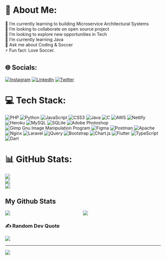 # 💫 About Me:
🔭 I’m currently learning to building Microservice Architectural Systems<br>👯 I’m looking to collaborate on open source project<br>🤝 I’m looking to explore new opportunities in Tech<br>🌱 I’m currently learning Java<br>💬 Ask me about Coding & Soccer<br>⚡ Fun fact: Love Soccer.


## 🌐 Socials:
[![Instagram](https://img.shields.io/badge/Instagram-%23E4405F.svg?logo=Instagram&logoColor=white)](https://instagram.com/SteveOwago) [![LinkedIn](https://img.shields.io/badge/LinkedIn-%230077B5.svg?logo=linkedin&logoColor=white)](https://linkedin.com/in/stephen-owago-913121188) [![Twitter](https://img.shields.io/badge/Twitter-%231DA1F2.svg?logo=Twitter&logoColor=white)](https://twitter.com/Steve0wago) 

# 💻 Tech Stack:
![PHP](https://img.shields.io/badge/php-%23777BB4.svg?style=flat&logo=php&logoColor=white) ![Python](https://img.shields.io/badge/python-3670A0?style=flat&logo=python&logoColor=ffdd54) ![JavaScript](https://img.shields.io/badge/javascript-%23323330.svg?style=flat&logo=javascript&logoColor=%23F7DF1E) ![CSS3](https://img.shields.io/badge/css3-%231572B6.svg?style=flat&logo=css3&logoColor=white) ![Java](https://img.shields.io/badge/java-%23ED8B00.svg?style=flat&logo=java&logoColor=white) ![C](https://img.shields.io/badge/c-%2300599C.svg?style=flat&logo=c&logoColor=white) ![AWS](https://img.shields.io/badge/AWS-%23FF9900.svg?style=flat&logo=amazon-aws&logoColor=white) ![Netlify](https://img.shields.io/badge/netlify-%23000000.svg?style=flat&logo=netlify&logoColor=#00C7B7) ![Heroku](https://img.shields.io/badge/heroku-%23430098.svg?style=flat&logo=heroku&logoColor=white) ![MySQL](https://img.shields.io/badge/mysql-%2300f.svg?style=flat&logo=mysql&logoColor=white) ![SQLite](https://img.shields.io/badge/sqlite-%2307405e.svg?style=flat&logo=sqlite&logoColor=white) ![Adobe Photoshop](https://img.shields.io/badge/adobephotoshop-%2331A8FF.svg?style=flat&logo=adobephotoshop&logoColor=white) ![Gimp Gnu Image Manipulation Program](https://img.shields.io/badge/Gimp-657D8B?style=flat&logo=gimp&logoColor=FFFFFF) 	![Figma](https://img.shields.io/badge/figma-%23F24E1E.svg?style=flat&logo=figma&logoColor=white) ![Postman](https://img.shields.io/badge/Postman-FF6C37?style=flat&logo=postman&logoColor=white) ![Apache](https://img.shields.io/badge/apache-%23D42029.svg?style=flat&logo=apache&logoColor=white) ![Nginx](https://img.shields.io/badge/nginx-%23009639.svg?style=flat&logo=nginx&logoColor=white) ![Laravel](https://img.shields.io/badge/laravel-%23FF2D20.svg?style=flat&logo=laravel&logoColor=white) ![jQuery](https://img.shields.io/badge/jquery-%230769AD.svg?style=flat&logo=jquery&logoColor=white) ![Bootstrap](https://img.shields.io/badge/bootstrap-%23563D7C.svg?style=flat&logo=bootstrap&logoColor=white) ![Chart.js](https://img.shields.io/badge/chart.js-F5788D.svg?style=flat&logo=chart.js&logoColor=white) ![Flutter](https://img.shields.io/badge/Flutter-%2302569B.svg?style=flat&logo=Flutter&logoColor=white) ![TypeScript](https://img.shields.io/badge/typescript-%23007ACC.svg?style=flat&logo=typescript&logoColor=white) ![Dart](https://img.shields.io/badge/dart-%230175C2.svg?style=flat&logo=dart&logoColor=white)
# 📊 GitHub Stats:
![](https://github-readme-stats.vercel.app/api?username=SteveOwago&theme=vue-dark&hide_border=false&include_all_commits=true&count_private=true)<br/>
![](https://github-readme-streak-stats.herokuapp.com/?user=SteveOwago&theme=vue-dark&hide_border=false)<br/>
![](https://github-readme-stats.vercel.app/api/top-langs/?username=SteveOwago&theme=vue-dark&hide_border=false&include_all_commits=true&count_private=true&layout=compact)

## My Github Stats

<div style="display: flex;">
    <div style="width: 100%;">
        <img src="https://github-readme-streak-stats.herokuapp.com?user=SteveOwago&theme=gotham" />
    </div>
    <div style="width: 100%;">
        <img src="https://github-readme-stats.vercel.app/api?username=SteveOwago&theme=gotham&custom_title=Steve Owago%20github%20stats" />
    </div>
</div>


### ✍️ Random Dev Quote
![](https://quotes-github-readme.vercel.app/api?type=horizontal&theme=radical)

---
[![](https://visitcount.itsvg.in/api?id=SteveOwago&icon=2&color=11)](https://visitcount.itsvg.in)
